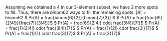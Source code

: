 Assuming we obtained a 4 in our 3-element subset, we have 2 more spots to fill.
Thus, there are $binom{6}{2}$ ways to fill the remaining spots.
$|A| = binom{6}{2}$
$ Pr(A) = frac{binom{6}{2}}{binom{7}{3}} $
$ Pr(A) = frac{frac{6!}{2!4!}}{frac{7!}{3!4!}}$
$ Pr(A) = frac{6!}{2!4!} cdot frac{3!4!}{7!}$
$ Pr(A) = frac{1}{2!4!} cdot frac{3!4!}{7}$
$ Pr(A) = frac{1}{2!} cdot frac{3!}{7}$
$ Pr(A) = frac{1}{1} cdot frac{3}{7}$
$ Pr(A) = frac{3}{7}$
